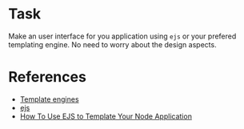 # Task

Make an user interface for you application using `ejs` or your prefered templating engine.
No need to worry about the design aspects.

# References

- [Template engines](https://expressjs.com/en/resources/template-engines.html)
- [ejs](https://ejs.co/)
- [How To Use EJS to Template Your Node Application](https://www.digitalocean.com/community/tutorials/how-to-use-ejs-to-template-your-node-application)
